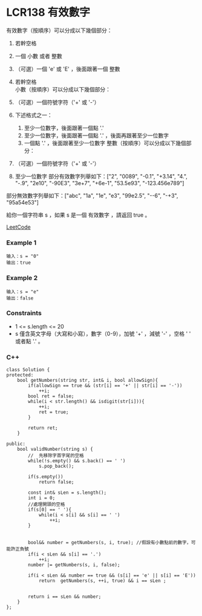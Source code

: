# LCR138 有效數字

有效數字（按順序）可以分成以下幾個部分：

1. 若幹空格
2. 一個 小數 或者 整數
3. （可選）一個 'e' 或 'E' ，後面跟著一個 整數
4. 若幹空格  
小數（按順序）可以分成以下幾個部分：

1. （可選）一個符號字符（'+' 或 '-'）
2. 下述格式之一：
    1. 至少一位數字，後面跟著一個點 '.'
    2. 至少一位數字，後面跟著一個點 '.' ，後面再跟著至少一位數字
    3. 一個點 '.' ，後面跟著至少一位數字
整數（按順序）可以分成以下幾個部分：

1. （可選）一個符號字符（'+' 或 '-'）
2. 至少一位數字
部分有效數字列舉如下：["2", "0089", "-0.1", "+3.14", "4.", "-.9", "2e10", "-90E3", "3e+7", "+6e-1", "53.5e93", "-123.456e789"]

部分無效數字列舉如下：["abc", "1a", "1e", "e3", "99e2.5", "--6", "-+3", "95a54e53"]

給你一個字符串 s ，如果 s 是一個 有效數字 ，請返回 true 。
 
[LeetCode](https://leetcode.cn/problems/biao-shi-shu-zhi-de-zi-fu-chuan-lcof/)

### Example 1

```
输入：s = "0"
输出：true
```

### Example 2

```
输入：s = "e"
输出：false
```

### Constraints

* 1 <= s.length <= 20
* s 僅含英文字母（大寫和小寫），數字（0-9），加號 '+' ，減號 '-' ，空格 ' ' 或者點 '.' 。


### C++ 

```
class Solution {
protected:
    bool getNumbers(string str, int& i, bool allowSign){
        if(allowSign == true && (str[i] == '+' || str[i] == '-'))
            ++i;
        bool ret = false;
        while(i < str.length() && isdigit(str[i])){
            ++i;
            ret = true;
        }
        
        return ret;
    }
    
public:
    bool validNumber(string s) {
        //  先移除字首字尾的空格
        while(!s.empty() && s.back() == ' ')
            s.pop_back();
        
        if(s.empty())
            return false;

        const int& sLen = s.length();
        int i = 0;
        //處理開頭的空格
        if(s[0] == ' '){
            while(i < s[i] && s[i] == ' ')
                ++i;
        }    
        

        bool&& number = getNumbers(s, i, true); //假設有小數點前的數字，可能許正負號
        if(i < sLen && s[i] == '.')
            ++i;
        number |= getNumbers(s, i, false);

        if(i < sLen && number == true && (s[i] == 'e' || s[i] == 'E'))
            return  getNumbers(s, ++i, true) && i == sLen ; 
                     
              
        return i == sLen && number;
    }   
};
```